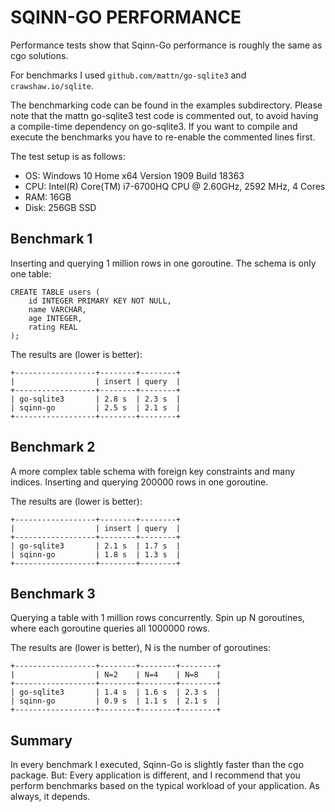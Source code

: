 
SQINN-GO PERFORMANCE
==============================================================================

Performance tests show that Sqinn-Go performance is roughly the same as cgo
solutions.

For benchmarks I used `github.com/mattn/go-sqlite3` and `crawshaw.io/sqlite`.

The benchmarking code can be found in the examples subdirectory. Please note
that the mattn go-sqlite3 test code is commented out, to avoid having a
compile-time dependency on go-sqlite3. If you want to compile and execute the
benchmarks you have to re-enable the commented lines first.

The test setup is as follows:

- OS: Windows 10 Home x64 Version 1909 Build 18363
- CPU: Intel(R) Core(TM) i7-6700HQ CPU @ 2.60GHz, 2592 MHz, 4 Cores
- RAM: 16GB
- Disk: 256GB SSD

## Benchmark 1

Inserting and querying 1 million rows in one goroutine. The schema is only one
table:

	CREATE TABLE users (
		id INTEGER PRIMARY KEY NOT NULL,
		name VARCHAR,
		age INTEGER,
		rating REAL
	);

The results are (lower is better):

	+------------------+--------+--------+
	|                  | insert | query  |
	+------------------+--------+--------+
	| go-sqlite3       | 2.8 s  | 2.3 s  | 
	| sqinn-go         | 2.5 s  | 2.1 s  | 
	+------------------+--------+--------+


## Benchmark 2

A more complex table schema with foreign key constraints and many indices.
Inserting and querying 200000 rows in one goroutine.

The results are (lower is better):

	+------------------+--------+--------+
	|                  | insert | query  |
	+------------------+--------+--------+
	| go-sqlite3       | 2.1 s  | 1.7 s  | 
	| sqinn-go         | 1.8 s  | 1.3 s  | 
	+------------------+--------+--------+


## Benchmark 3

Querying a table with 1 million rows concurrently. Spin up N goroutines, where
each goroutine queries all 1000000 rows.

The results are (lower is better), N is the number of goroutines:

	+------------------+--------+--------+--------+
	|                  | N=2    | N=4    | N=8    |
	+------------------+--------+--------+--------+
	| go-sqlite3       | 1.4 s  | 1.6 s  | 2.3 s  |
	| sqinn-go         | 0.9 s  | 1.1 s  | 2.1 s  |
	+------------------+--------+--------+--------+


## Summary

In every benchmark I executed, Sqinn-Go is slightly faster than the cgo
package. But: Every application is different, and I recommend that you perform
benchmarks based on the typical workload of your application. As always, it
depends.
